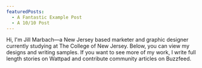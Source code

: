 ```yaml
---
featuredPosts:
  - A Fantastic Example Post
  - A 10/10 Post
---
```


Hi, I'm Jill Marbach—a New Jersey based marketer and graphic designer currently studying at The College of New Jersey. Below, you can view my designs and writing samples. If you want to see more of my work, I write full length stories on Wattpad and contribute community articles on Buzzfeed.
